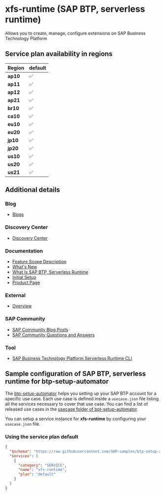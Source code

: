 # xfs-runtime (SAP BTP, serverless runtime)

Allows you to create, manage, configure extensions on SAP Business Technology Platform

## Service plan availability in regions

| Region | default |
|--------|---------|
|  **ap10** | ✅ |
|  **ap11** | ✅ |
|  **ap12** | ✅ |
|  **ap21** | ✅ |
|  **br10** | ✅ |
|  **ca10** | ✅ |
|  **eu10** | ✅ |
|  **eu20** | ✅ |
|  **jp10** | ✅ |
|  **jp20** | ✅ |
|  **us10** | ✅ |
|  **us20** | ✅ |
|  **us21** | ✅ |

## Additional details
### Blog

- [Blogs](https://blogs.sap.com/?s=serverless+runtime)

### Discovery Center

- [Discovery Center](https://discovery-center.cloud.sap/serviceCatalog/serverless-runtime)

### Documentation

- [Feature Scope Description](https://help.sap.com/doc/5e8107bf49684962b897217040398007/)
- [What's New](https://help.sap.com/docs/BTP/bf7b2ff68518427c85b30ac3184ad215/61834baadfcc45a2b4bf6675b518e6f9.html)
- [What Is SAP BTP, Serverless Runtime](https://help.sap.com/docs/BTP/bf7b2ff68518427c85b30ac3184ad215/7b8cc2b0e8d141d6aa37c7dff4d70b82.html)
- [Initial Setup](https://help.sap.com/docs/BTP/bf7b2ff68518427c85b30ac3184ad215/80f67e476a8447378a72b3fcfbce8f3e.html)
- [Product Page](https://help.sap.com/docs/XF_SERVERLESS_RUNTIME)

### External

- [Overview](https://www.youtube.com/embed/hUx3Miq29XQ)

### SAP Community

- [SAP Community Blog Posts](https://community.sap.com/search/?ct=blog&q=SAP%20BTP%2C%20serverless%20runtime)
- [SAP Community Questions and Answers](https://community.sap.com/search/?ct=qa&q=SAP%20BTP%2C%20serverless%20runtime)

### Tool

- [SAP Business Technology Platform Serverless Runtime CLI](https://help.sap.com/docs/BTP/bf7b2ff68518427c85b30ac3184ad215/8400ccd0efc94c3096a9468c1e5f63ce.html)

## Sample configuration of **SAP BTP, serverless runtime** for btp-setup-automator

The [btp-setup-automator](https://github.com/SAP-samples/btp-setup-automator) helps you setting up your SAP BTP account for a specific use case. Each use case is defined inside a `usecase.json` file listing all the services necessary to cover that use case. You can find a list of released use cases in the [usecase folder of bpt-setup-automator](https://github.com/SAP-samples/btp-setup-automator/tree/main/usecases).

You can setup a service instance for **xfs-runtime** by configuring your `usecase.json` file.

### Using the service plan **default**

```json
{
  "$schema": "https://raw.githubusercontent.com/SAP-samples/btp-setup-automator/main/libs/btpsa-usecase.json",
  "services": [
    {
      "category": "SERVICE",
      "name": "xfs-runtime",
      "plan": "default"
    }
  ]
}
```
